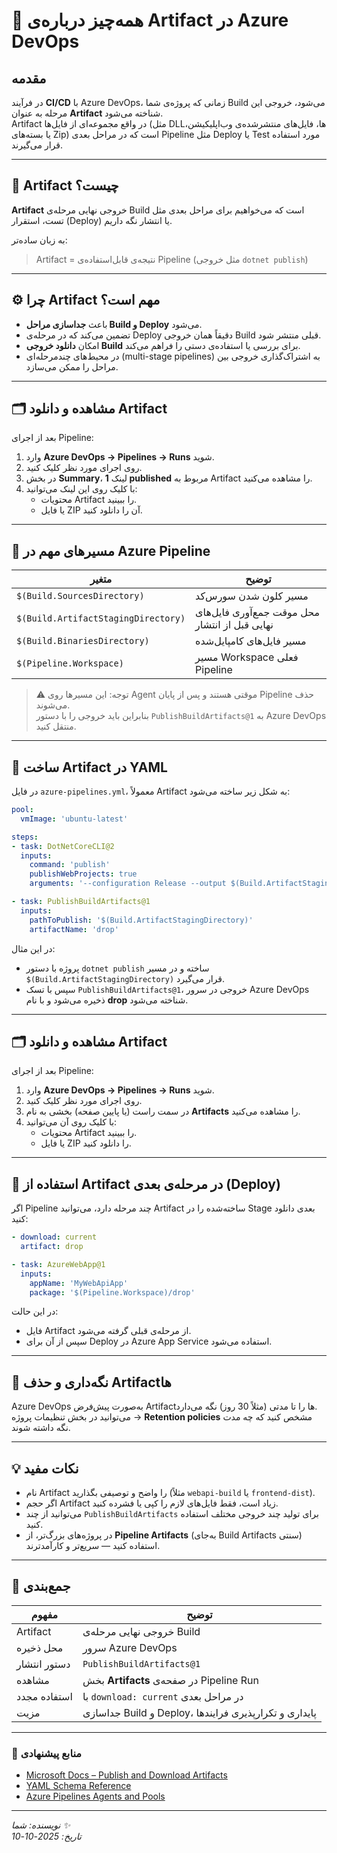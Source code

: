 # 🎯 همه‌چیز درباره‌ی Artifact در Azure DevOps

## مقدمه
در فرآیند **CI/CD** با Azure DevOps، زمانی که پروژه‌ی شما Build می‌شود، خروجی این مرحله به عنوان **Artifact** شناخته می‌شود.  
Artifact در واقع مجموعه‌ای از فایل‌ها (مثل DLLها، فایل‌های منتشرشده‌ی وب‌اپلیکیشن، یا بسته‌های Zip) است که در مراحل بعدی Pipeline مثل Deploy یا Test مورد استفاده قرار می‌گیرند.

---

## 🧩 Artifact چیست؟
**Artifact** خروجی نهایی مرحله‌ی Build است که می‌خواهیم برای مراحل بعدی مثل تست، استقرار (Deploy) یا انتشار نگه داریم.

به زبان ساده‌تر:
> Artifact = نتیجه‌ی قابل‌استفاده‌ی Pipeline (مثل خروجی `dotnet publish`)

---

## ⚙️ چرا Artifact مهم است؟
- باعث **جداسازی مراحل Build و Deploy** می‌شود.  
- تضمین می‌کند که در مرحله‌ی Deploy دقیقاً همان خروجی Build قبلی منتشر شود.  
- امکان **دانلود خروجی Build** برای بررسی یا استفاده‌ی دستی را فراهم می‌کند.  
- در محیط‌های چندمرحله‌ای (multi-stage pipelines) به اشتراک‌گذاری خروجی بین مراحل را ممکن می‌سازد.

---
## 🗂 مشاهده و دانلود Artifact

بعد از اجرای Pipeline:
1. وارد **Azure DevOps → Pipelines → Runs** شوید.  
2. روی اجرای مورد نظر کلیک کنید.  
3. در بخش **Summary**، لینک **1 published** مربوط به Artifact را مشاهده می‌کنید.  
4. با کلیک روی این لینک می‌توانید:
   - محتویات Artifact را ببینید.
   - یا فایل ZIP آن را دانلود کنید.
---

## 🧱 مسیرهای مهم در Azure Pipeline

| متغیر | توضیح |
|--------|--------|
| `$(Build.SourcesDirectory)` | مسیر کلون شدن سورس‌کد |
| `$(Build.ArtifactStagingDirectory)` | محل موقت جمع‌آوری فایل‌های نهایی قبل از انتشار |
| `$(Build.BinariesDirectory)` | مسیر فایل‌های کامپایل‌شده |
| `$(Pipeline.Workspace)` | مسیر Workspace فعلی Pipeline |

> ⚠️ توجه: این مسیرها روی Agent موقتی هستند و پس از پایان Pipeline حذف می‌شوند.  
> بنابراین باید خروجی را با دستور `PublishBuildArtifacts@1` به Azure DevOps منتقل کنید.

---

## 🚀 ساخت Artifact در YAML

در فایل `azure-pipelines.yml`، معمولاً Artifact به شکل زیر ساخته می‌شود:

```yaml
pool:
  vmImage: 'ubuntu-latest'

steps:
- task: DotNetCoreCLI@2
  inputs:
    command: 'publish'
    publishWebProjects: true
    arguments: '--configuration Release --output $(Build.ArtifactStagingDirectory)'

- task: PublishBuildArtifacts@1
  inputs:
    pathToPublish: '$(Build.ArtifactStagingDirectory)'
    artifactName: 'drop'
```

در این مثال:
- پروژه با دستور `dotnet publish` ساخته و در مسیر `$(Build.ArtifactStagingDirectory)` قرار می‌گیرد.
- سپس با تسک `PublishBuildArtifacts@1`، خروجی در سرور Azure DevOps ذخیره می‌شود و با نام **drop** شناخته می‌شود.

---

## 🗂 مشاهده و دانلود Artifact

بعد از اجرای Pipeline:
1. وارد **Azure DevOps → Pipelines → Runs** شوید.  
2. روی اجرای مورد نظر کلیک کنید.  
3. در سمت راست (یا پایین صفحه) بخشی به نام **Artifacts** را مشاهده می‌کنید.  
4. با کلیک روی آن می‌توانید:
   - محتویات Artifact را ببینید.
   - یا فایل ZIP را دانلود کنید.

---

## 🔄 استفاده از Artifact در مرحله‌ی بعدی (Deploy)

اگر Pipeline چند مرحله دارد، می‌توانید Artifact ساخته‌شده را در Stage بعدی دانلود کنید:

```yaml
- download: current
  artifact: drop

- task: AzureWebApp@1
  inputs:
    appName: 'MyWebApiApp'
    package: '$(Pipeline.Workspace)/drop'
```

در این حالت:
- فایل Artifact از مرحله‌ی قبلی گرفته می‌شود.
- سپس از آن برای Deploy در Azure App Service استفاده می‌شود.

---

## 🧹 نگه‌داری و حذف Artifactها
Azure DevOps به‌صورت پیش‌فرض Artifactها را تا مدتی (مثلاً 30 روز) نگه می‌دارد.  
می‌توانید در بخش تنظیمات پروژه → **Retention policies** مشخص کنید که چه مدت نگه داشته شوند.

---

## 💡 نکات مفید
- نام Artifact را واضح و توصیفی بگذارید (مثلاً `webapi-build` یا `frontend-dist`).
- اگر حجم Artifact زیاد است، فقط فایل‌های لازم را کپی یا فشرده کنید.
- می‌توانید از چند `PublishBuildArtifacts` برای تولید چند خروجی مختلف استفاده کنید.
- در پروژه‌های بزرگ‌تر، از **Pipeline Artifacts** (به‌جای Build Artifacts سنتی) استفاده کنید — سریع‌تر و کارآمدترند.

---

## 🧭 جمع‌بندی

| مفهوم | توضیح |
|--------|--------|
| Artifact | خروجی نهایی مرحله‌ی Build |
| محل ذخیره | سرور Azure DevOps |
| دستور انتشار | `PublishBuildArtifacts@1` |
| مشاهده | بخش **Artifacts** در صفحه‌ی Pipeline Run |
| استفاده مجدد | با `download: current` در مراحل بعدی |
| مزیت | جداسازی Build و Deploy، پایداری و تکرارپذیری فرایندها |

---

### 📘 منابع پیشنهادی
- [Microsoft Docs – Publish and Download Artifacts](https://learn.microsoft.com/en-us/azure/devops/pipelines/artifacts/pipeline-artifacts)
- [YAML Schema Reference](https://learn.microsoft.com/en-us/azure/devops/pipelines/yaml-schema)
- [Azure Pipelines Agents and Pools](https://learn.microsoft.com/en-us/azure/devops/pipelines/agents/agents)

---

_نویسنده: شما ✨_  
_تاریخ: 2025-10-10_

